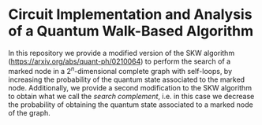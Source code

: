 # Circuit Implementation and Analysis of a Quantum Walk-Based Algorithm
In this repository we provide a modified version of the SKW algorithm (https://arxiv.org/abs/quant-ph/0210064) to perform the search of a marked node in a $2^n$-dimensional complete graph with self-loops, by increasing the probability of the quantum state associated to the marked node. Additionally, we provide a second modification to the SKW algorithm to obtain what we call the $search\; complement$, i.e. in this case we decrease the probability of obtaining the quantum state associated to a marked node of the graph.
